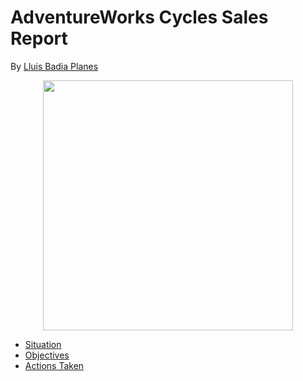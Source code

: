 # AdventureWorks Cycles Sales Report

By [Lluis Badia Planes](https://github.com/lluis90badia/projects)

<p align="center"><img src="https://images.squarespace-cdn.com/content/v1/5767b637ebbd1a42a8a9574e/1723021928553-838PX1LMG9CJAR9UTDOU/Madone8.jpeg?format=1500w" height="400"></p>

- [Situation](https://github.com/lluis90badia/projects/blob/main/data_analyst_projects/crm_opportunities_mysql/README.md#situation)
- [Objectives](https://github.com/lluis90badia/projects/blob/main/data_analyst_projects/crm_opportunities_mysql/README.md#objectives)
- [Actions Taken](https://github.com/lluis90badia/projects/blob/main/data_analyst_projects/crm_opportunities_mysql/README.md#actions-taken)

